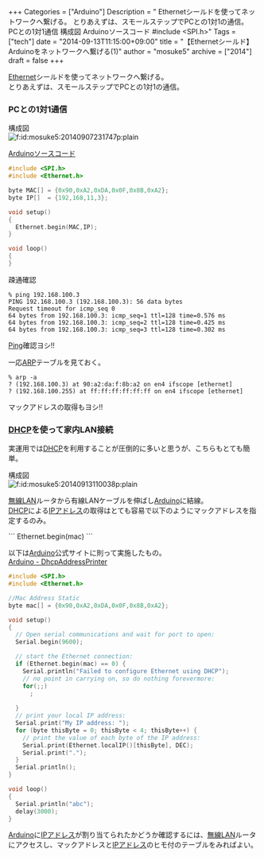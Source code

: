 +++
Categories = ["Arduino"]
Description = " Ethernetシールドを使ってネットワークへ繋げる。 とりあえずは、スモールステップでPCとの1対1の通信。       PCとの1対1通信      構成図   Arduinoソースコード  #include <SPI.h>"
Tags = ["tech"]
date = "2014-09-13T11:15:00+09:00"
title = "【Ethernetシールド】Arduinoをネットワークへ繋げる(1)"
author = "mosuke5"
archive = ["2014"]
draft = false
+++

<body>
<p><a class="keyword" href="http://d.hatena.ne.jp/keyword/Ethernet">Ethernet</a>シールドを使ってネットワークへ繋げる。<br>
とりあえずは、スモールステップでPCとの1対1の通信。</p>

<div class="section">
    <h3>PCとの1対1通信</h3>
    <p>構成図<br>
<span itemscope itemtype="http://schema.org/Photograph"><img src="https://cdn-ak.f.st-hatena.com/images/fotolife/m/mosuke5/20140907/20140907231747.png" alt="f:id:mosuke5:20140907231747p:plain" title="f:id:mosuke5:20140907231747p:plain" class="hatena-fotolife" itemprop="image"></span></p>
<p><a class="keyword" href="http://d.hatena.ne.jp/keyword/Arduino">Arduino</a><a class="keyword" href="http://d.hatena.ne.jp/keyword/%A5%BD%A1%BC%A5%B9%A5%B3%A1%BC%A5%C9">ソースコード</a></p>

```c
#include <SPI.h>
#include <Ethernet.h>

byte MAC[] = {0x90,0xA2,0xDA,0x0F,0x8B,0xA2};
byte IP[]  = {192,168,11,3};

void setup()
{
  Ethernet.begin(MAC,IP);
}

void loop()
{
}
```

<p>疎通確認</p>

```
% ping 192.168.100.3
PING 192.168.100.3 (192.168.100.3): 56 data bytes
Request timeout for icmp_seq 0
64 bytes from 192.168.100.3: icmp_seq=1 ttl=128 time=0.576 ms
64 bytes from 192.168.100.3: icmp_seq=2 ttl=128 time=0.425 ms
64 bytes from 192.168.100.3: icmp_seq=3 ttl=128 time=0.302 ms 
```
<p><a class="keyword" href="http://d.hatena.ne.jp/keyword/Ping">Ping</a>確認ヨシ!!</p>
<p>一応<a class="keyword" href="http://d.hatena.ne.jp/keyword/ARP">ARP</a>テーブルを見ておく。</p>

```
% arp -a
? (192.168.100.3) at 90:a2:da:f:8b:a2 on en4 ifscope [ethernet]
? (192.168.100.255) at ff:ff:ff:ff:ff:ff on en4 ifscope [ethernet] 
```
<p>マックアドレスの取得もヨシ!!</p>

</div>
<div class="section">
    <h3>
<a class="keyword" href="http://d.hatena.ne.jp/keyword/DHCP">DHCP</a>を使って家内LAN接続</h3>
    <p>実運用では<a class="keyword" href="http://d.hatena.ne.jp/keyword/DHCP">DHCP</a>を利用することが圧倒的に多いと思うが、こちらもとても簡単。</p>
<p>構成図<br>
<span itemscope itemtype="http://schema.org/Photograph"><img src="https://cdn-ak.f.st-hatena.com/images/fotolife/m/mosuke5/20140913/20140913110038.png" alt="f:id:mosuke5:20140913110038p:plain" title="f:id:mosuke5:20140913110038p:plain" class="hatena-fotolife" itemprop="image"></span></p>
<p><a class="keyword" href="http://d.hatena.ne.jp/keyword/%CC%B5%C0%FELAN">無線LAN</a>ルータから有線LANケーブルを伸ばし<a class="keyword" href="http://d.hatena.ne.jp/keyword/Arduino">Arduino</a>に結線。<br>
<a class="keyword" href="http://d.hatena.ne.jp/keyword/DHCP">DHCP</a>による<a class="keyword" href="http://d.hatena.ne.jp/keyword/IP%A5%A2%A5%C9%A5%EC%A5%B9">IPアドレス</a>の取得はとても容易で以下のようにマックアドレスを指定するのみ。</p>
```
Ethernet.begin(mac) 
```
<p>以下は<a class="keyword" href="http://d.hatena.ne.jp/keyword/Arduino">Arduino</a>公式サイトに則って実施したもの。<br>
<a href="http://arduino.cc/en/Tutorial/DhcpAddressPrinter">Arduino - DhcpAddressPrinter</a><br>
</p>

```c
#include <SPI.h>
#include <Ethernet.h>

//Mac Address Static
byte mac[] = {0x90,0xA2,0xDA,0x0F,0x8B,0xA2};

void setup()
{
  // Open serial communications and wait for port to open:
  Serial.begin(9600);

  // start the Ethernet connection:
  if (Ethernet.begin(mac) == 0) {
    Serial.println("Failed to configure Ethernet using DHCP");
    // no point in carrying on, so do nothing forevermore:
    for(;;)
      ;
      
  }
  // print your local IP address:
  Serial.print("My IP address: ");
  for (byte thisByte = 0; thisByte < 4; thisByte++) {
    // print the value of each byte of the IP address:
    Serial.print(Ethernet.localIP()[thisByte], DEC);
    Serial.print("."); 
  }
  Serial.println();
}

void loop()
{
  Serial.println("abc");
  delay(3000);
}
```

<p><a class="keyword" href="http://d.hatena.ne.jp/keyword/Arduino">Arduino</a>に<a class="keyword" href="http://d.hatena.ne.jp/keyword/IP%A5%A2%A5%C9%A5%EC%A5%B9">IPアドレス</a>が割り当てられたかどうか確認するには、<a class="keyword" href="http://d.hatena.ne.jp/keyword/%CC%B5%C0%FELAN">無線LAN</a>ルータにアクセスし、マックアドレスと<a class="keyword" href="http://d.hatena.ne.jp/keyword/IP%A5%A2%A5%C9%A5%EC%A5%B9">IPアドレス</a>のヒモ付のテーブルをみればよい。</p>

</div>
</body>
